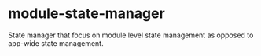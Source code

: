 # module-state-manager
State manager that focus on module level state management as opposed to app-wide state management.
